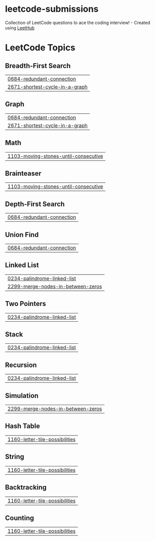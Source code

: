# leetcode-submissions
Collection of LeetCode questions to ace the coding interview! - Created using [LeetHub](https://github.com/QasimWani/LeetHub)

<!---LeetCode Topics Start-->
# LeetCode Topics
## Breadth-First Search
|  |
| ------- |
| [0684-redundant-connection](https://github.com/UkcaGreen/leetcode-submissions/tree/master/0684-redundant-connection) |
| [2671-shortest-cycle-in-a-graph](https://github.com/UkcaGreen/leetcode-submissions/tree/master/2671-shortest-cycle-in-a-graph) |
## Graph
|  |
| ------- |
| [0684-redundant-connection](https://github.com/UkcaGreen/leetcode-submissions/tree/master/0684-redundant-connection) |
| [2671-shortest-cycle-in-a-graph](https://github.com/UkcaGreen/leetcode-submissions/tree/master/2671-shortest-cycle-in-a-graph) |
## Math
|  |
| ------- |
| [1103-moving-stones-until-consecutive](https://github.com/UkcaGreen/leetcode-submissions/tree/master/1103-moving-stones-until-consecutive) |
## Brainteaser
|  |
| ------- |
| [1103-moving-stones-until-consecutive](https://github.com/UkcaGreen/leetcode-submissions/tree/master/1103-moving-stones-until-consecutive) |
## Depth-First Search
|  |
| ------- |
| [0684-redundant-connection](https://github.com/UkcaGreen/leetcode-submissions/tree/master/0684-redundant-connection) |
## Union Find
|  |
| ------- |
| [0684-redundant-connection](https://github.com/UkcaGreen/leetcode-submissions/tree/master/0684-redundant-connection) |
## Linked List
|  |
| ------- |
| [0234-palindrome-linked-list](https://github.com/UkcaGreen/leetcode-submissions/tree/master/0234-palindrome-linked-list) |
| [2299-merge-nodes-in-between-zeros](https://github.com/UkcaGreen/leetcode-submissions/tree/master/2299-merge-nodes-in-between-zeros) |
## Two Pointers
|  |
| ------- |
| [0234-palindrome-linked-list](https://github.com/UkcaGreen/leetcode-submissions/tree/master/0234-palindrome-linked-list) |
## Stack
|  |
| ------- |
| [0234-palindrome-linked-list](https://github.com/UkcaGreen/leetcode-submissions/tree/master/0234-palindrome-linked-list) |
## Recursion
|  |
| ------- |
| [0234-palindrome-linked-list](https://github.com/UkcaGreen/leetcode-submissions/tree/master/0234-palindrome-linked-list) |
## Simulation
|  |
| ------- |
| [2299-merge-nodes-in-between-zeros](https://github.com/UkcaGreen/leetcode-submissions/tree/master/2299-merge-nodes-in-between-zeros) |
## Hash Table
|  |
| ------- |
| [1160-letter-tile-possibilities](https://github.com/UkcaGreen/leetcode-submissions/tree/master/1160-letter-tile-possibilities) |
## String
|  |
| ------- |
| [1160-letter-tile-possibilities](https://github.com/UkcaGreen/leetcode-submissions/tree/master/1160-letter-tile-possibilities) |
## Backtracking
|  |
| ------- |
| [1160-letter-tile-possibilities](https://github.com/UkcaGreen/leetcode-submissions/tree/master/1160-letter-tile-possibilities) |
## Counting
|  |
| ------- |
| [1160-letter-tile-possibilities](https://github.com/UkcaGreen/leetcode-submissions/tree/master/1160-letter-tile-possibilities) |
<!---LeetCode Topics End-->